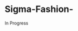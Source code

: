 # Sigma-Fashion-
In Progress 
<!DOCTYPE html>
<html lang="en">
<head>
    <meta charset="UTF-8">
    <meta name="viewport" content="width=device-width, initial-scale=1.0">
    <title>SIGMA CLOTES </title>
    <style>

        body{

            background-color:#5bc4f5;
            
        } 
    </style>
</head>
<body>
    <H1 style="text-align: center;background-color: black;color: white;"><b> SIGMA FASION</b></H1>
    <h2 style="background-color: black;color: WHITE;"> <i> TREANDING NOW</i></h2>
    
    <div>
        <p><i>In 1984, Nike was in trouble. Growth had stalled, profits were down and a misjudged move intog left it with piles of unsold inventory. Rivals had beaten it to new crazes for aerobics and leisure shoes.<br> Sales fell. “Orwell was right,” Phil Knight, who was chairman and chief executive, began his annual letter to shareholders. “1984 was a tough year.”<br>

            But Air, a new film set in that same year, opens this week, and shows how Nike went on to become the world’s No 1 shoe and sports brand, a company whose revenue topped £37bn in 2022.<br>
            
            It’s directed by and stars Ben Affleck as Knight in all his shell-suit and mirrored shades-wearing, purple Porsche-driving 80s pomp. Air also stars Matt Damon as Sonny Vaccaro, a Nike sports marketing executive in desperate need of a hit. But the real star of this story is the Air Jordan shoe.<br>
            
            Air tells how, against everyone’s advice, Vaccaro signed a sponsorship deal with the rookie basketball player Michael Jordan, luring him away from more viable rivals Adidas and Converse, by presenting him with his own sneaker – the Air Jordan.<br> Even more controversially, at the behest of Jordan’s formidable mother,<br> Deloris (played in the film by Viola Davis), he gave Jordan points on every pair sold, kicking off a revolution in the way sport and its stars were marketed around the world.</i></p>
        
        
                </div>
    <iframe width="600" height="415" src="https://www.youtube.com/embed/VnE7m8JI7MY?si=yRTaJhIjeVytgk2X" title="YouTube video player" frameborder="0" allow="accelerometer; autoplay; clipboard-write; encrypted-media; gyroscope; picture-in-picture; web-share" referrerpolicy="strict-origin-when-cross-origin" allowfullscreen></iframe >
        <img src="https://images.pexels.com/photos/9537431/pexels-photo-9537431.jpeg?auto=compress&cs=tinysrgb&w=1260&h=750&dpr=1" alt="">
        
</body>
</html>
